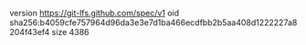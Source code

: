 version https://git-lfs.github.com/spec/v1
oid sha256:b4059cfe757964d96da3e3e7d1ba466ecdfbb2b5aa408d1222227a8204f43ef4
size 4386
